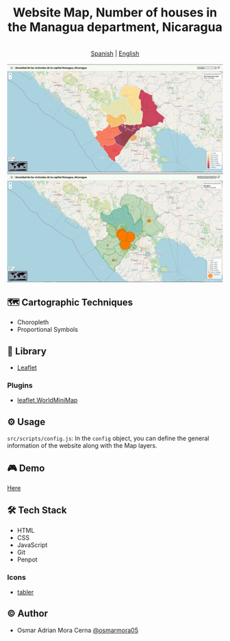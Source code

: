 <div align="center"> 
    <h1>Website Map, Number of houses in the Managua department, Nicaragua</h1>
</div>

<div align="center">
  <br/>
  <a href="./README.es.md">Spanish</a> | <a href="./README.md">English</a>
  <br/>
</div>

<br/>

<img src="./assets/choropleth.png">
<img src="./assets/proportional-symbols.png">

## 🗺️ Cartographic Techniques
- Choropleth
- Proportional Symbols

## 📓 Library
- [Leaflet](https://leafletjs.com/)

### Plugins
- [leaflet.WorldMiniMap](https://github.com/maneoverland/leaflet.WorldMiniMap)  

## ⚙️ Usage
`src/scripts/config.js`: In the `config` object, you can define the general information of the website along with the Map layers.

## 🎮 Demo
[Here](https://osmarmora05.github.io/choropleth-proportionalSymbols-leaflet-GIS/)

## 🛠️ Tech Stack
- HTML
- CSS
- JavaScript
- Git
- Penpot

### Icons
- [tabler](https://tabler.io/icons)

## ©️ Author
- Osmar Adrian Mora Cerna [@osmarmora05](https://github.com/osmarmora05)